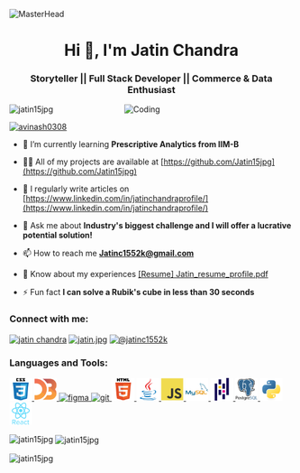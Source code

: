 
![MasterHead](https://user-images.githubusercontent.com/10498744/210012254-234538ff-d198-48aa-8964-37e6fd45d227.gif)
<h1 align="center">Hi 👋, I'm Jatin Chandra</h1>
<h3 align="center">Storyteller || Full Stack Developer || Commerce & Data Enthusiast</h3>
<img align="right" alt="Coding" width="300" src="https://media.tenor.com/rePDfDWO3XoAAAAd/hacking.gif">
<p align="left"> <img src="https://komarev.com/ghpvc/?username=jatin15jpg&label=Profile%20views&color=0e75b6&style=flat" alt="jatin15jpg" /> </p>


<p align="left"> <a href="https://github.com/ryo-ma/github-profile-trophy"><img width = "500" src="https://github-profile-trophy.vercel.app/?username=avinash0308" alt="avinash0308" /></a> </p>

- 🌱 I’m currently learning **Prescriptive Analytics from IIM-B**

- 👨‍💻 All of my projects are available at [https://github.com/Jatin15jpg](https://github.com/Jatin15jpg)

- 📝 I regularly write articles on [https://www.linkedin.com/in/jatinchandraprofile/](https://www.linkedin.com/in/jatinchandraprofile/)

- 💬 Ask me about **Industry's biggest challenge and I will offer a lucrative potential solution!**

- 📫 How to reach me **Jatinc1552k@gmail.com**

- 📄 Know about my experiences [[Resume] Jatin_resume_profile.pdf](https://drive.google.com/file/d/1QBdZH245xbSwTjSztpbAPxTCJD9XtLWw/view?usp=sharing)

- ⚡ Fun fact **I can solve a Rubik's cube in less than 30 seconds**

<h3 align="left">Connect with me:</h3>
<p align="left">
<a href="https://linkedin.com/in/jatin chandra" target="blank"><img align="center" src="https://raw.githubusercontent.com/rahuldkjain/github-profile-readme-generator/master/src/images/icons/Social/linked-in-alt.svg" alt="jatin chandra" height="30" width="40" /></a>
<a href="https://instagram.com/jatin.jpg" target="blank"><img align="center" src="https://raw.githubusercontent.com/rahuldkjain/github-profile-readme-generator/master/src/images/icons/Social/instagram.svg" alt="jatin.jpg" height="30" width="40" /></a>
<a href="https://www.hackerearth.com/@jatinc1552k" target="blank"><img align="center" src="https://raw.githubusercontent.com/rahuldkjain/github-profile-readme-generator/master/src/images/icons/Social/hackerearth.svg" alt="@jatinc1552k" height="30" width="40" /></a>
</p>

<h3 align="left">Languages and Tools:</h3>
<p align="left"> <a href="https://www.w3schools.com/css/" target="_blank" rel="noreferrer"> <img src="https://raw.githubusercontent.com/devicons/devicon/master/icons/css3/css3-original-wordmark.svg" alt="css3" width="40" height="40"/> </a> <a href="https://d3js.org/" target="_blank" rel="noreferrer"> <img src="https://raw.githubusercontent.com/devicons/devicon/master/icons/d3js/d3js-original.svg" alt="d3js" width="40" height="40"/> </a> <a href="https://www.figma.com/" target="_blank" rel="noreferrer"> <img src="https://www.vectorlogo.zone/logos/figma/figma-icon.svg" alt="figma" width="40" height="40"/> </a> <a href="https://git-scm.com/" target="_blank" rel="noreferrer"> <img src="https://www.vectorlogo.zone/logos/git-scm/git-scm-icon.svg" alt="git" width="40" height="40"/> </a> <a href="https://www.w3.org/html/" target="_blank" rel="noreferrer"> <img src="https://raw.githubusercontent.com/devicons/devicon/master/icons/html5/html5-original-wordmark.svg" alt="html5" width="40" height="40"/> </a> <a href="https://www.java.com" target="_blank" rel="noreferrer"> <img src="https://raw.githubusercontent.com/devicons/devicon/master/icons/java/java-original.svg" alt="java" width="40" height="40"/> </a> <a href="https://developer.mozilla.org/en-US/docs/Web/JavaScript" target="_blank" rel="noreferrer"> <img src="https://raw.githubusercontent.com/devicons/devicon/master/icons/javascript/javascript-original.svg" alt="javascript" width="40" height="40"/> </a> <a href="https://www.mysql.com/" target="_blank" rel="noreferrer"> <img src="https://raw.githubusercontent.com/devicons/devicon/master/icons/mysql/mysql-original-wordmark.svg" alt="mysql" width="40" height="40"/> </a> <a href="https://pandas.pydata.org/" target="_blank" rel="noreferrer"> <img src="https://raw.githubusercontent.com/devicons/devicon/2ae2a900d2f041da66e950e4d48052658d850630/icons/pandas/pandas-original.svg" alt="pandas" width="40" height="40"/> </a> <a href="https://www.postgresql.org" target="_blank" rel="noreferrer"> <img src="https://raw.githubusercontent.com/devicons/devicon/master/icons/postgresql/postgresql-original-wordmark.svg" alt="postgresql" width="40" height="40"/> </a> <a href="https://www.python.org" target="_blank" rel="noreferrer"> <img src="https://raw.githubusercontent.com/devicons/devicon/master/icons/python/python-original.svg" alt="python" width="40" height="40"/> </a> <a href="https://reactjs.org/" target="_blank" rel="noreferrer"> <img src="https://raw.githubusercontent.com/devicons/devicon/master/icons/react/react-original-wordmark.svg" alt="react" width="40" height="40"/> </a> </p>

<p><img align="left" src="https://github-readme-stats.vercel.app/api/top-langs?username=jatin15jpg&show_icons=true&locale=en&layout=compact" alt="jatin15jpg" /></p>

<p>&nbsp;<img align="center" src="https://github-readme-stats.vercel.app/api?username=jatin15jpg&show_icons=true&locale=en" alt="jatin15jpg" /></p>

<p><img align="center" src="https://github-readme-streak-stats.herokuapp.com/?user=jatin15jpg&" alt="jatin15jpg" /></p>
